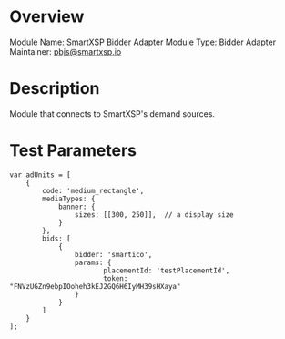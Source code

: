 # Overview

Module Name: SmartXSP Bidder Adapter
Module Type: Bidder Adapter
Maintainer: pbjs@smartxsp.io

# Description

Module that connects to SmartXSP's demand sources.

# Test Parameters

    var adUnits = [
        {
            code: 'medium_rectangle',
            mediaTypes: {
                banner: {
                    sizes: [[300, 250]],  // a display size
                }
            },
            bids: [
                {
                    bidder: 'smartico',
                    params: {
                           placementId: 'testPlacementId', 
                           token: "FNVzUGZn9ebpIOoheh3kEJ2GQ6H6IyMH39sHXaya"
                    }
                }
            ]
        }
    ];

